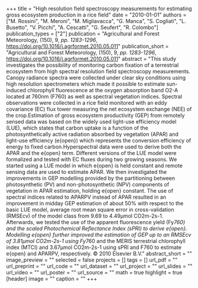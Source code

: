 +++
title = "High resolution field spectroscopy measurements for estimating gross ecosystem production in a rice field"
date = "2010-01-01"
authors = ["M. Rossini", "M. Meroni", "M. Migliavacca", "G. Manca", "S. Cogliati", "L. Busetto", "V. Picchi", "A. Cescatti", "G. Seufert", "R. Colombo"]
publication_types = ["2"]
publication = "Agricultural and Forest Meteorology, (150), 9, _pp. 1283-1296_, https://doi.org/10.1016/j.agrformet.2010.05.011"
publication_short = "Agricultural and Forest Meteorology, (150), 9, _pp. 1283-1296_, https://doi.org/10.1016/j.agrformet.2010.05.011"
abstract = "This study investigates the possibility of monitoring carbon fixation of a terrestrial ecosystem from high spectral resolution field spectroscopy measurements. Canopy radiance spectra were collected under clear sky conditions using high resolution spectrometers which made it possible to estimate sun-induced chlorophyll fluorescence at the oxygen absorption band O2-A located at 760nm (F760) as well as spectral vegetation indices. Spectral observations were collected in a rice field monitored with an eddy covariance (EC) flux tower measuring the net ecosystem exchange (NEE) of the crop.Estimation of gross ecosystem productivity (GEP) from remotely sensed data was based on the widely used light-use efficiency model (LUE), which states that carbon uptake is a function of the photosynthetically active radiation absorbed by vegetation (APAR) and light-use efficiency (e{open}) which represents the conversion efficiency of energy to fixed carbon.Hyperspectral data were used to derive both the APAR and the e{open} term. Different versions of the LUE model were formalized and tested with EC fluxes during two growing seasons. We started using a LUE model in which e{open} is held constant and remote sensing data are used to estimate APAR. We then investigated the improvements in GEP modelling provided by the partitioning between photosynthetic (PV) and non-photosynthetic (NPV) components of vegetation in APAR estimation, holding e{open} constant. The use of spectral indices related to APARPV instead of APAR resulted in an improvement in midday GEP estimation of about 50% with respect to the basic LUE model, average root mean square error in cross-validation (RMSEcv) of the model class from 9.69 to 4.49μmol CO2m-2s-1. Afterwards, we tested the use of the apparent fluorescence yield (Fy*760) and the scaled Photochemical Reflectance Index (sPRI) to derive e{open}. Modelling e{open} further improved the estimation of GEP up to an RMSEcv of 3.81μmol CO2m-2s-1 using Fy*760 and the MERIS terrestrial chlorophyll index (MTCI) and 3.67μmol CO2m-2s-1 using sPRI and F760 to estimate e{open} and APARPV, respectively. © 2010 Elsevier B.V."
abstract_short = ""
image_preview = ""
selected = false
projects = []
tags = []
url_pdf = ""
url_preprint = ""
url_code = ""
url_dataset = ""
url_project = ""
url_slides = ""
url_video = ""
url_poster = ""
url_source = ""
math = true
highlight = true
[header]
image = ""
caption = ""
+++
